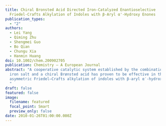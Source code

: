 ```yaml
---
title: Chiral Bronsted Acid Directed Iron-Catalyzed Enantioselective
  Friedel-Crafts Alkylation of Indoles with β-Aryl α'-Hydroxy Enones
publication_types:
  - "2"
authors:
  - Lei Yang
  - Qiming Zhu
  - Shengmei Guo
  - Bo Qian
  - Chungu Xia
  - Hanmin Huang
doi: 10.1002/chem.200902705
publication: Chemistry – A European Journal
abstract: "A cooperative catalytic system established by the combination of an
  iron salt and a chiral Brønsted acid has proven to be effective in the
  asymmetric Friedel–Crafts alkylation of indoles with β-aryl α′-hydroxy enones.
  "
draft: false
featured: false
image:
  filename: featured
  focal_point: Smart
  preview_only: false
date: 2010-01-26T01:00:00.000Z
---
```


